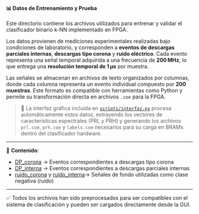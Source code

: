
#### 📊 Datos de Entrenamiento y Prueba

Este directorio contiene los archivos utilizados para entrenar y validar el clasificador binario k-NN implementado en FPGA.

Los datos provienen de mediciones experimentales realizadas bajo condiciones de laboratorio, y corresponden a **eventos de descargas parciales internas**, **descargas tipo corona** y **ruido eléctrico**. Cada evento representa una señal temporal adquirida a una frecuencia de **200 MHz**, lo que entrega una **resolución temporal de 1 μs** por muestra.

Las señales se almacenan en archivos de texto organizados por columnas, donde cada columna representa un evento individual compuesto por **200 muestras**. Este formato es compatible con herramientas como Python y permite su transformación directa en archivos `.coe` para la FPGA.

> 🧠 La interfaz gráfica incluida en [`scripts/interfaz.py`](../scripts/interfaz.py) procesa automáticamente estos datos, extrayendo los vectores de características espectrales (PRL y PRH) y generando los archivos `prl.coe`, `prh.coe` y `labels.coe` necesarios para su carga en BRAMs dentro del clasificador hardware.

---

📁 **Contenido**:

- [DP_corona](base_de_datos/ferrita_DP_corona) → Eventos correspondientes a descargas tipo corona  
- [DP_interna](base_de_datos/ferrita_DP_interna) → Eventos correspondientes a descargas parciales internas  
- [ruido_corona](base_de_datos/ferrita_ruido_corona) y [ruido_interna](base_de_datos/ferrita_ruido_interna)→ Señales de fondo utilizadas como clase negativa (ruido)

---

✅ Todos los archivos han sido preprocesados para ser compatibles con el sistema de clasificación y pueden ser cargados directamente desde la GUI.
